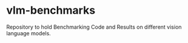 # vlm-benchmarks
Repository to hold Benchmarking Code and Results on different vision language models.

